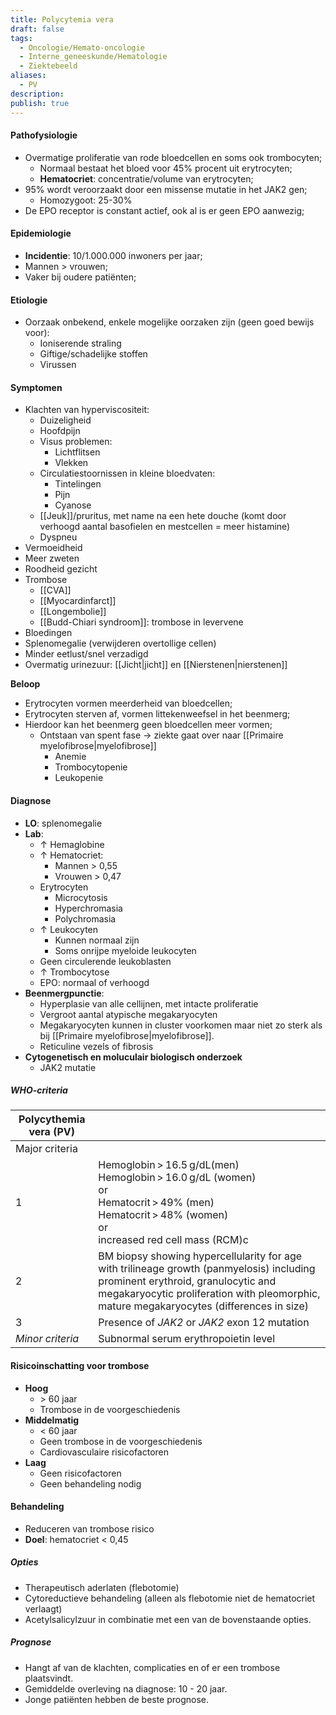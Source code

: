 ```yaml
---
title: Polycytemia vera
draft: false
tags:
  - Oncologie/Hemato-oncologie
  - Interne_geneeskunde/Hematologie
  - Ziektebeeld
aliases:
  - PV
description: 
publish: true
---
```




#### Pathofysiologie
- Overmatige proliferatie van rode bloedcellen en soms ook trombocyten;
	- Normaal bestaat het bloed voor 45% procent uit erytrocyten;
	- **Hematocriet**: concentratie/volume van erytrocyten;
- 95% wordt veroorzaakt door een missense mutatie in het JAK2 gen;
	- Homozygoot: 25-30%
- De EPO receptor is constant actief, ook al is er geen EPO aanwezig;

#### Epidemiologie
- **Incidentie**: 10/1.000.000 inwoners per jaar;
- Mannen > vrouwen;
- Vaker bij oudere patiënten;

#### Etiologie
- Oorzaak onbekend, enkele mogelijke oorzaken zijn (geen goed bewijs voor): 
	- Ioniserende straling
	- Giftige/schadelijke stoffen
	- Virussen

#### Symptomen
- Klachten van hyperviscositeit:
	- Duizeligheid
	- Hoofdpijn
	- Visus problemen:
		- Lichtflitsen
		- Vlekken
	- Circulatiestoornissen in kleine bloedvaten:
		- Tintelingen
		- Pijn
		- Cyanose
	- [[Jeuk]]/pruritus, met name na een hete douche (komt door verhoogd aantal basofielen en mestcellen = meer histamine)
	- Dyspneu
- Vermoeidheid
- Meer zweten
- Roodheid gezicht
- Trombose
	- [[CVA]]
	- [[Myocardinfarct]]
	- [[Longembolie]]
	- [[Budd-Chiari syndroom]]: trombose in levervene
- Bloedingen
- Splenomegalie (verwijderen overtollige cellen)
- Minder eetlust/snel verzadigd
- Overmatig urinezuur: [[Jicht|jicht]] en [[Nierstenen|nierstenen]]

**Beloop**
- Erytrocyten vormen meerderheid van bloedcellen;
- Erytrocyten sterven af, vormen littekenweefsel in het beenmerg;
- Hierdoor kan het beenmerg geen bloedcellen meer vormen;
	- Ontstaan van spent fase → ziekte gaat over naar [[Primaire myelofibrose|myelofibrose]]
		- Anemie
		- Trombocytopenie
		- Leukopenie


#### Diagnose
- **LO**: splenomegalie
- **Lab**:
	- ↑ Hemaglobine
	- ↑ Hematocriet:
		- Mannen > 0,55
		- Vrouwen > 0,47
	- Erytrocyten
		- Microcytosis
		- Hyperchromasia
		- Polychromasia
	- ↑ Leukocyten
		- Kunnen normaal zijn
		- Soms onrijpe myeloide leukocyten
	- Geen circulerende leukoblasten
	- ↑ Trombocytose
	- EPO: normaal of verhoogd
- **Beenmergpunctie**:
	- Hyperplasie van alle cellijnen, met intacte proliferatie
	- Vergroot aantal atypische megakaryocyten
	- Megakaryocyten kunnen in cluster voorkomen maar niet zo sterk als bij [[Primaire myelofibrose|myelofibrose]].
	- Reticuline vezels of fibrosis 
- **Cytogenetisch en moluculair biologisch onderzoek**
	- JAK2 mutatie

##### WHO-criteria

|  **Polycythemia vera (PV)**                |                                                                                                                                                                                                                            |
| ---------------- | -------------------------------------------------------------------------------------------------------------------------------------------------------------------------------------------------------------------------- |
| Major criteria   |                                                                                                                                                                                                                            |
| 1                | Hemoglobin > 16.5 g/dL(men)  </br> Hemoglobin > 16.0 g/dL (women)  </br> or  </br> Hematocrit > 49% (men) </br> Hematocrit > 48% (women)  </br>  or </br> increased red cell mass (RCM)c                                   |
| 2                | BM biopsy showing hypercellularity for age with trilineage growth (panmyelosis) including prominent erythroid, granulocytic and megakaryocytic proliferation with pleomorphic, mature megakaryocytes (differences in size) |
| 3                | Presence of _JAK2_ or _JAK2_ exon 12 mutation                                                                                                                                                                                                                           |
| _Minor criteria_ | Subnormal serum erythropoietin level                                                                                                                                                                                       |


#### Risicoinschatting voor trombose
- **Hoog**
	- \> 60 jaar
	- Trombose in de voorgeschiedenis
- **Middelmatig**
	- < 60 jaar
	- Geen trombose in de voorgeschiedenis
	- Cardiovasculaire risicofactoren
- **Laag**
	- Geen risicofactoren
	- Geen behandeling nodig

#### Behandeling
- Reduceren van trombose risico
- **Doel**: hematocriet < 0,45

##### Opties
- Therapeutisch aderlaten (flebotomie)
- Cytoreductieve behandeling (alleen als flebotomie niet de hematocriet verlaagt)
- Acetylsalicylzuur in combinatie met een van de bovenstaande opties. 

##### Prognose
- Hangt af van de klachten, complicaties en of er een trombose plaatsvindt. 
- Gemiddelde overleving na diagnose: 10 - 20 jaar.
- Jonge patiënten hebben de beste prognose.